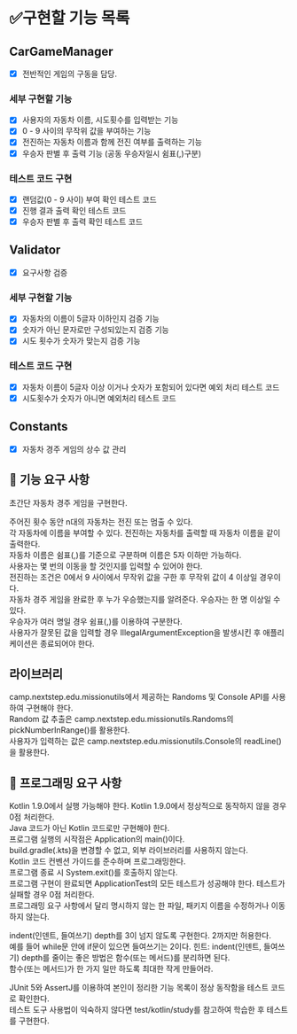 # ✅구현할 기능 목록

## CarGameManager  
- [X] 전반적인 게임의 구동을 담당.

### 세부 구현할 기능
- [X] 사용자의 자동차 이름, 시도횟수를 입력받는 기능  
- [X] 0 - 9 사이의 무작위 값을 부여하는 기능    
- [X] 전진하는 자동차 이름과 함께 전진 여부를 출력하는 기능  
- [X] 우승자 판별 후 출력 기능 (공동 우승자일시 쉼표(,)구분)    

### 테스트 코드 구현
- [X] 랜덤값(0 - 9 사이) 부여 확인 테스트 코드  
- [X] 진행 결과 출력 확인 테스트 코드  
- [X] 우승자 판별 후 출력 확인 테스트 코드  

## Validator
- [X] 요구사항 검증 

### 세부 구현할 기능
- [X] 자동차의 이름이 5글자 이하인지 검증 기능  
- [X] 숫자가 아닌 문자로만 구성되있는지 검증 기능  
- [X] 시도 횟수가 숫자가 맞는지 검증 기능

### 테스트 코드 구현
- [X] 자동차 이름이 5글자 이상 이거나 숫자가 포함되어 있다면 예외 처리 테스트 코드  
- [X] 시도횟수가 숫자가 아니면 예외처리 테스트 코드  

## Constants
- [X] 자동차 경주 게임의 상수 값 관리

## 🚀 기능 요구 사항
초간단 자동차 경주 게임을 구현한다.  

주어진 횟수 동안 n대의 자동차는 전진 또는 멈출 수 있다.  
각 자동차에 이름을 부여할 수 있다. 전진하는 자동차를 출력할 때 자동차 이름을 같이 출력한다.  
자동차 이름은 쉼표(,)를 기준으로 구분하며 이름은 5자 이하만 가능하다.  
사용자는 몇 번의 이동을 할 것인지를 입력할 수 있어야 한다.  
전진하는 조건은 0에서 9 사이에서 무작위 값을 구한 후 무작위 값이 4 이상일 경우이다.  
자동차 경주 게임을 완료한 후 누가 우승했는지를 알려준다. 우승자는 한 명 이상일 수 있다.  
우승자가 여러 명일 경우 쉼표(,)를 이용하여 구분한다.  
사용자가 잘못된 값을 입력할 경우 IllegalArgumentException을 발생시킨 후 애플리케이션은 종료되어야 한다.  

## 라이브러리  
camp.nextstep.edu.missionutils에서 제공하는 Randoms 및 Console API를 사용하여 구현해야 한다.  
Random 값 추출은 camp.nextstep.edu.missionutils.Randoms의 pickNumberInRange()를 활용한다.  
사용자가 입력하는 값은 camp.nextstep.edu.missionutils.Console의 readLine()을 활용한다.  

## 🎯 프로그래밍 요구 사항
Kotlin 1.9.0에서 실행 가능해야 한다. Kotlin 1.9.0에서 정상적으로 동작하지 않을 경우 0점 처리한다.  
Java 코드가 아닌 Kotlin 코드로만 구현해야 한다.  
프로그램 실행의 시작점은 Application의 main()이다.  
build.gradle(.kts)을 변경할 수 없고, 외부 라이브러리를 사용하지 않는다.  
Kotlin 코드 컨벤션 가이드를 준수하며 프로그래밍한다.  
프로그램 종료 시 System.exit()를 호출하지 않는다.  
프로그램 구현이 완료되면 ApplicationTest의 모든 테스트가 성공해야 한다. 테스트가 실패할 경우 0점 처리한다.  
프로그래밍 요구 사항에서 달리 명시하지 않는 한 파일, 패키지 이름을 수정하거나 이동하지 않는다.  

indent(인덴트, 들여쓰기) depth를 3이 넘지 않도록 구현한다. 2까지만 허용한다.   
예를 들어 while문 안에 if문이 있으면 들여쓰기는 2이다. 힌트: indent(인덴트, 들여쓰기) depth를 줄이는 좋은 방법은 함수(또는 메서드)를 분리하면 된다.  
함수(또는 메서드)가 한 가지 일만 하도록 최대한 작게 만들어라.  

JUnit 5와 AssertJ를 이용하여 본인이 정리한 기능 목록이 정상 동작함을 테스트 코드로 확인한다.  
테스트 도구 사용법이 익숙하지 않다면 test/kotlin/study를 참고하여 학습한 후 테스트를 구현한다.  